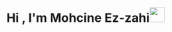 

<h1 align="center"><b>Hi , I'm Mohcine Ez-zahi</b><img src="https://media.giphy.com/media/hvRJCLFzcasrR4ia7z/giphy.gif" width="35"></h1>
